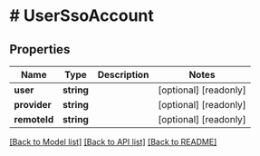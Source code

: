 # # UserSsoAccount

## Properties

Name | Type | Description | Notes
------------ | ------------- | ------------- | -------------
**user** | **string** |  | [optional] [readonly]
**provider** | **string** |  | [optional] [readonly]
**remoteId** | **string** |  | [optional] [readonly]

[[Back to Model list]](../../README.md#models) [[Back to API list]](../../README.md#endpoints) [[Back to README]](../../README.md)
